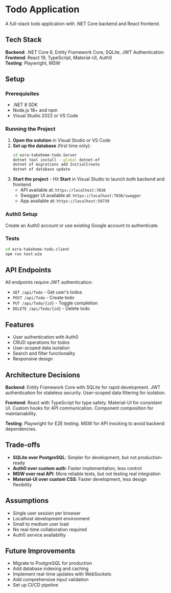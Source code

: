 # Todo Application

A full-stack todo application with .NET Core backend and React frontend.

## Tech Stack

**Backend**: .NET Core 8, Entity Framework Core, SQLite, JWT Authentication  
**Frontend**: React 19, TypeScript, Material-UI, Auth0  
**Testing**: Playwright, MSW

## Setup

### Prerequisites
- .NET 8 SDK
- Node.js 18+ and npm
- Visual Studio 2022 or VS Code

### Running the Project

1. **Open the solution** in Visual Studio or VS Code
2. **Set up the database** (first time only):
   ```bash
   cd ezra-takehome-todo.Server
   dotnet tool install --global dotnet-ef
   dotnet ef migrations add InitialCreate
   dotnet ef database update
   ```
3. **Start the project** - Hit **Start** in Visual Studio to launch both backend and frontend
   - API available at: `https://localhost:7038`
   - Swagger UI available at: `https://localhost:7038/swagger`
   - App available at: `https://localhost:59739`

### Auth0 Setup
Create an Auth0 account or use existing Google account to authenticate.

### Tests
```bash
cd ezra-takehome-todo.client
npm run test:e2e
```

## API Endpoints

All endpoints require JWT authentication:
- `GET /api/Todo` - Get user's todos
- `POST /api/Todo` - Create todo
- `PUT /api/Todo/{id}` - Toggle completion
- `DELETE /api/Todo/{id}` - Delete todo

## Features

- User authentication with Auth0
- CRUD operations for todos
- User-scoped data isolation
- Search and filter functionality
- Responsive design

## Architecture Decisions

**Backend**: Entity Framework Core with SQLite for rapid development. JWT authentication for stateless security. User-scoped data filtering for isolation.

**Frontend**: React with TypeScript for type safety. Material-UI for consistent UI. Custom hooks for API communication. Component composition for maintainability.

**Testing**: Playwright for E2E testing. MSW for API mocking to avoid backend dependencies.

## Trade-offs

- **SQLite over PostgreSQL**: Simpler for development, but not production-ready
- **Auth0 over custom auth**: Faster implementation, less control
- **MSW over real API**: More reliable tests, but not testing real integration
- **Material-UI over custom CSS**: Faster development, less design flexibility

## Assumptions

- Single user session per browser
- Localhost development environment
- Small to medium user load
- No real-time collaboration required
- Auth0 service availability

## Future Improvements

- Migrate to PostgreSQL for production
- Add database indexing and caching
- Implement real-time updates with WebSockets
- Add comprehensive input validation
- Set up CI/CD pipeline
